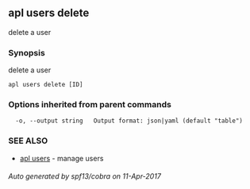 ## apl users delete

delete a user

### Synopsis


delete a user

```
apl users delete [ID]
```

### Options inherited from parent commands

```
  -o, --output string   Output format: json|yaml (default "table")
```

### SEE ALSO
* [apl users](apl_users.md)	 - manage users

###### Auto generated by spf13/cobra on 11-Apr-2017

